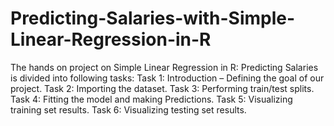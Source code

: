 # Predicting-Salaries-with-Simple-Linear-Regression-in-R
The hands on project on Simple Linear Regression in R: Predicting Salaries is divided into following tasks:  Task 1: Introduction – Defining the goal of our project. Task 2: Importing the dataset. Task 3: Performing train/test splits. Task 4: Fitting the model and making Predictions. Task 5: Visualizing training set results. Task 6: Visualizing testing set results.
